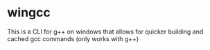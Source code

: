 # wingcc
This is a CLI for g++ on windows that allows for quicker building and cached gcc commands (only works with g++)
